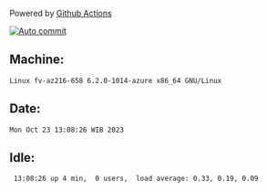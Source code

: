 Powered by [Github Actions](https://github.com/features/actions)

[![Auto commit](https://github.com/hiage/workstation/workflows/Auto%20commit/badge.svg)](https://github.com/hiage/workstation/actions?query=workflow%3A%22Auto+commit%22)

## Machine:
```
Linux fv-az216-658 6.2.0-1014-azure x86_64 GNU/Linux
```
## Date:
```
Mon Oct 23 13:08:26 WIB 2023
```
## Idle:
```
 13:08:26 up 4 min,  0 users,  load average: 0.33, 0.19, 0.09
```
